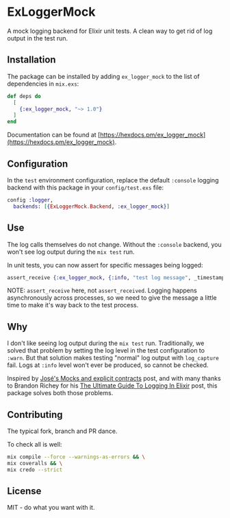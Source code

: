 # ExLoggerMock

A mock logging backend for Elixir unit tests. A clean way to get rid of log output in the test run.

## Installation

The package can be installed by adding `ex_logger_mock` to the list of dependencies in `mix.exs`:

```elixir
def deps do
  [
    {:ex_logger_mock, "~> 1.0"}
  ]
end
```

Documentation can be found at
[https://hexdocs.pm/ex_logger_mock](https://hexdocs.pm/ex_logger_mock).

## Configuration

In the `test` environment configuration, replace the default `:console` logging backend with this
package in your `config/test.exs` file:

```elixir
config :logger,
  backends: [{ExLoggerMock.Backend, :ex_logger_mock}]
```

## Use

The log calls themselves do not change. Without the `:console` backend, you won't see log output
during the `mix test` run.

In unit tests, you can now assert for specific messages being logged:

```elixir
assert_receive {:ex_logger_mock, {:info, "test log message", _timestamp, _metadata}}
```

NOTE: `assert_receive` here, not `assert_received`. Logging happens asynchronously across processes,
so we need to give the message a little time to make it's way back to the test process.

## Why

I don't like seeing log output during the `mix test` run. Traditionally, we solved that problem by
setting the log level in the test configuration to `:warn`. But that solution makes testing "normal"
log output with `log_capture` fail. Logs at `:info` level won't ever be produced, so cannot be
checked.

Inspired by [José's Mocks and explicit
contracts](http://blog.plataformatec.com.br/2015/10/mocks-and-explicit-contracts/) post, and with
many thanks to Brandon Richey for his [The Ultimate Guide To Logging In
Elixir](https://timber.io/blog/the-ultimate-guide-to-logging-in-elixir/) post, this package solves
both those problems.

## Contributing

The typical fork, branch and PR dance.

To check all is well:

```bash
mix compile --force --warnings-as-errors && \
mix coveralls && \
mix credo --strict
```

## License

MIT - do what you want with it.